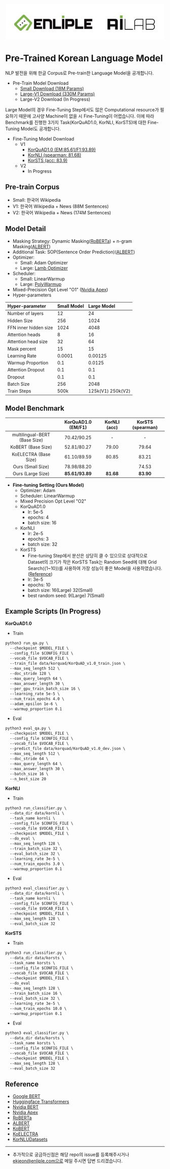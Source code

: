 <p align="center"><img src="./img/enai_logo.png"></p>

# Pre-Trained Korean Language Model
NLP 발전을 위해 한글 Corpus로 Pre-train한 Language Model을 공개합니다.

* Pre-Train Model Download
  * [Small Download (18M Params)](https://drive.google.com/open?id=13D9Fnnl0ra1qjPgtSWdp1-xIs6DfJ7Zg)
  * [Large-V1 Download (330M Params)](https://drive.google.com/file/d/1n0B3pK8DkkBvEpEXnjUX4a523LfPtumx/view?usp=sharing)
  * Large-V2 Download (In Progress)

Large Model의 경우 Fine-Tuning Step에서도 많은 Computational resource가
필요하기 때문에 고사양 Machine이 없을 시 Fine-Tuning이 어렵습니다. 이에
따라 Benchmark를 진행한 3가지 Task(KorQuAD1.0, KorNLI, KorSTS)에 대한
Fine-Tuning Model도 공개합니다.
* Fine-Tuning Model Download
  * V1
    * [KorQuAD1.0 (EM:85.61/F1:93.89)](https://drive.google.com/file/d/1kanzo9DkHfxjXGtjq62C-ZKpsPrmoE3l/view?usp=sharing)
    * [KorNLI (spearman: 81.68)](https://drive.google.com/file/d/18QP4lpoqM46PLTBHJxGdzzVSqrLT9inC/view?usp=sharing)
    * [KorSTS (acc: 83.9)](https://drive.google.com/file/d/1nVsSXnRrr6xJjkECe9tkUptt8ynnkiAz/view?usp=sharing)
  * V2
    * In Progress

## Pre-train Corpus
* Small: 한국어 Wikipedia
* V1: 한국어 Wikipedia + News (88M Sentences)
* V2: 한국어 Wikipedia + News (174M Sentences)


## Model Detail
* Masking Strategy: Dynamic
  Masking([RoBERTa](https://arxiv.org/abs/1907.11692)) + n-gram
  Masking([ALBERT](https://arxiv.org/abs/1909.11942))
* Additional Task: SOP(Sentence Order
  Prediction)([ALBERT](https://arxiv.org/abs/1909.11942))
* Optimizer:
  * Small: Adam Optimizer
  * Large: [Lamb Optimizer](https://arxiv.org/abs/1904.00962)
* Scheduler:
  * Small: LinearWarmup
  * Large:
    [PolyWarmup](https://github.com/NVIDIA/DeepLearningExamples/blob/master/PyTorch/LanguageModeling/BERT/schedulers.py)
* Mixed-Precision Opt Level "O1"
  ([Nvidia Apex](https://nvidia.github.io/apex/amp.html))
* Hyper-parameters

| Hyper-parameter       | Small Model | Large Model       |
|:----------------------|:------------|:------------------|
| Number of layers      | 12          | 24                |
| Hidden Size           | 256         | 1024              |
| FFN inner hidden size | 1024        | 4048              |
| Attention heads       | 8           | 16                |
| Attention head size   | 32          | 64                |
| Mask percent          | 15          | 15                |
| Learning Rate         | 0.0001      | 0.00125           |
| Warmup Proportion     | 0.1         | 0.0125            |
| Attention Dropout     | 0.1         | 0.1               |
| Dropout               | 0.1         | 0.1               |
| Batch Size            | 256         | 2048              |
| Train Steps           | 500k        | 125k(V1) 250k(V2) |


## Model Benchmark

|                               | KorQuAD1.0 (EM/F1) | KorNLI (acc) | KorSTS (spearman) |
|:-----------------------------:|:------------------:|:------------:|:-----------------:|
| multilingual-BERT (Base Size) |    70.42/90.25     |      -       |         -         |
|      KoBERT (Base Size)       |    52.81/80.27     |    79.00     |       79.64       |
|     KoELECTRA (Base Size)     |    61.10/89.59     |    80.85     |       83.21       |
|       Ours (Small Size)       |    78.98/88.20     |              |       74.53       |
|       Ours (Large Size)       |  **85.61/93.89**   |  **81.68**   |     **83.90**     |

* **Fine-tuning Setting (Ours Model)**
  * Optimizer: Adam
  * Scheduler: LinearWarmup
  * Mixed Precision Opt Level "O2"
  * KorQuAD1.0
    * lr: 5e-5
    * epochs: 4
    * batch size: 16
  * KorNLI
    * lr: 2e-5
    * epochs: 3
    * batch size: 32
  * KorSTS
    * Fine-tuning Step에서 분산은 상당히 클 수 있으므로 상대적으로
      Dataset의 크기가 작은 KorSTS Task는 Random Seed에 대해 Grid
      Search({1~10})를 사용하여 가장 성능이 좋은 Model을 사용하였습니다.
      ([Reference](https://arxiv.org/abs/2002.06305))
    * lr: 3e-5
    * epochs: 10
    * batch size: 16(Large) 32(Small)
    * best random seed: 9(Large) 7(Small)

## Example Scripts (In Progress)
**KorQuAD1.0**
* Train
```shell
python3 run_qa.py \
  --checkpoint $MODEL_FILE \
  --config_file $CONFIG_FILE \
  --vocab_file $VOCAB_FILE \
  --train_file data/korquad/KorQuAD_v1.0_train.json \
  --max_seq_length 512 \
  --doc_stride 128 \
  --max_query_length 64 \
  --max_answer_length 30 \
  --per_gpu_train_batch_size 16 \
  --learning_rate 5e-5 \
  --num_train_epochs 4.0 \
  --adam_epsilon 1e-6 \
  --warmup_proportion 0.1
```
* Eval
```shell
python3 eval_qa.py \
  --checkpoint $MODEL_FILE \
  --config_file $CONFIG_FILE \
  --vocab_file $VOCAB_FILE \
  --predict_file data/korquad/KorQuAD_v1.0_dev.json \
  --max_seq_length 512 \
  --doc_stride 64 \
  --max_query_length 64 \
  --max_answer_length 30 \
  --batch_size 16 \
  --n_best_size 20
```
**KorNLI**
* Train
```shell
python3 run_classifier.py \
  --data_dir data/kornli \
  --task_name kornli \
  --config_file $CONFIG_FILE \
  --vocab_file $VOCAB_FILE \
  --checkpoint $MODEL_FILE \
  --do_eval \
  --max_seq_length 128 \
  --train_batch_size 32 \
  --eval_batch_size 32 \
  --learning_rate 3e-5 \
  --num_train_epochs 3.0 \
  --warmup_proportion 0.1
```
* Eval
```shell
python3 eval_classifier.py \
  --data_dir data/kornli \
  --task_name kornli \
  --config_file $CONFIG_FILE \
  --vocab_file $VOCAB_FILE \
  --checkpoint $MODEL_FILE \
  --max_seq_length 128 \
  --eval_batch_size 32
```

**KorSTS**
* Train
```shell
python3 run_classifier.py \
  --data_dir data/korsts \
  --task_name korsts \
  --config_file $CONFIG_FILE \
  --vocab_file $VOCAB_FILE \
  --checkpoint $MODEL_FILE \
  --do_eval
  --max_seq_length 128 \
  --train_batch_size 16 \
  --eval_batch_size 32 \
  --learning_rate 3e-5 \
  --num_train_epochs 10.0 \
  --warmup_proportion 0.1
```
* Eval
```shell
python3 eval_classifier.py \
  --data_dir data/korsts \
  --task_name korsts \
  --config_file $CONFIG_FILE \
  --vocab_file $VOCAB_FILE \
  --checkpoint $MODEL_FILE \
  --max_seq_length 128 \
  --eval_batch_size 32
```


## Reference
* [Google BERT](https://github.com/google-research/bert)
* [Huggingface Transformers](https://github.com/huggingface/transformers)
* [Nvidia BERT](https://github.com/NVIDIA/DeepLearningExamples/blob/master/PyTorch/LanguageModeling/BERT)
* [Nvidia Apex](https://nvidia.github.io/apex/index.html)
* [RoBERTa](https://arxiv.org/abs/1907.11692)
* [ALBERT](https://arxiv.org/abs/1909.11942)
* [KoBERT](https://github.com/SKTBrain/KoBERT)
* [KoELECTRA](https://github.com/monologg/KoELECTRA)
* [KorNLUDatasets](https://github.com/kakaobrain/KorNLUDatasets)


---
* 추가적으로 궁금하신점은 해당 repo의 issue를 등록해주시거나 ekjeon@enliple.com으로 메일 주시면 답변 드리겠습니다.
